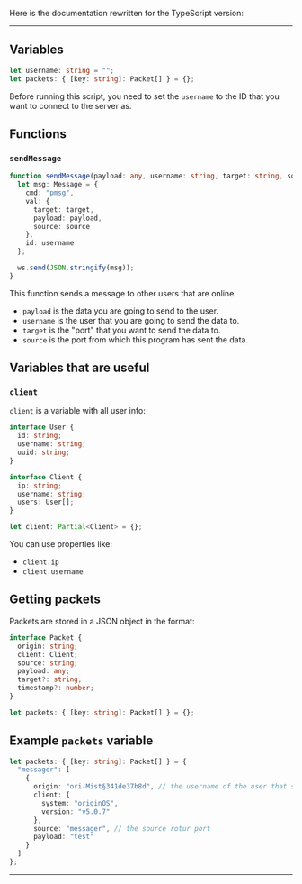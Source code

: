 Here is the documentation rewritten for the TypeScript version:

---

## Variables

```typescript
let username: string = "";
let packets: { [key: string]: Packet[] } = {};
```

Before running this script, you need to set the `username` to the ID that you want to connect to the server as.

## Functions

### `sendMessage`

```typescript
function sendMessage(payload: any, username: string, target: string, source: string): void {
  let msg: Message = {
    cmd: "pmsg",
    val: {
      target: target,
      payload: payload,
      source: source
    },
    id: username
  };

  ws.send(JSON.stringify(msg));
}
```

This function sends a message to other users that are online.

- `payload` is the data you are going to send to the user.
- `username` is the user that you are going to send the data to.
- `target` is the "port" that you want to send the data to.
- `source` is the port from which this program has sent the data.

## Variables that are useful

### `client`

`client` is a variable with all user info:

```typescript
interface User {
  id: string;
  username: string;
  uuid: string;
}

interface Client {
  ip: string;
  username: string;
  users: User[];
}

let client: Partial<Client> = {};
```

You can use properties like:

- `client.ip`
- `client.username`

## Getting packets

Packets are stored in a JSON object in the format:

```typescript
interface Packet {
  origin: string;
  client: Client;
  source: string;
  payload: any;
  target?: string;
  timestamp?: number;
}

let packets: { [key: string]: Packet[] } = {};
```

## Example `packets` variable

```typescript
let packets: { [key: string]: Packet[] } = {
  "messager": [
    {
      origin: "ori-Mist§341de37b8d", // the username of the user that sent the data
      client: {
        system: "originOS",
        version: "v5.0.7"
      },
      source: "messager", // the source rotur port
      payload: "test"
    }
  ]
};
```

---
